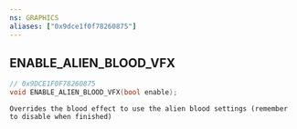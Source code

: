 ```yaml
---
ns: GRAPHICS
aliases: ["0x9dce1f0f78260875"]
---
```

## ENABLE_ALIEN_BLOOD_VFX

```c
// 0x9DCE1F0F78260875
void ENABLE_ALIEN_BLOOD_VFX(bool enable);
```

```
Overrides the blood effect to use the alien blood settings (remember to disable when finished)
```

